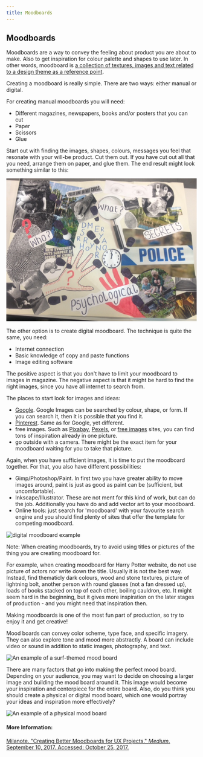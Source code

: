 ```yaml
---
title: Moodboards
---
```

## Moodboards

Moodboards are a way to convey the feeling about product you are about to make. Also to get inspiration for colour palette and shapes to use later. In other words, moodboard is <a href="http://www.creativebloq.com/graphic-design/mood-boards-812470" target="_blank">a collection of textures, images and text related to a design theme as a reference point</a>.

Creating a moodboard is really simple. There are two ways: either manual or digital.

For creating manual moodboards you will need:
- Different magazines, newspapers, books and/or posters that you can cut
- Paper
- Scissors
- Glue

Start out with finding the images, shapes, colours, messages you feel that resonate with your will-be product.
Cut them out.
If you have cut out all that you need, arrange them on paper, and glue them.
The end result might look something similar to this:

![papercut moodboard](https://raw.githubusercontent.com/ejke/ejke.github.io/master/else/moodboard.jpg)


The other option is to create digital moodboard. The technique is quite the same, you need:
- Internet connection
- Basic knowledge of copy and paste functions
- Image editing software

The positive aspect is that you don't have to limit your moodboard to images in magazine. The negative aspect is that it might be hard to find the right images, since you have all internet to search from.

The places to start look for images and ideas:
- <a href="https://images.google.co.uk/" target="_blank">Google</a>. Google Images can be searched by colour, shape, or form. If you can search it, then it is possible that you find it.
- <a href="https://www.pinterest.dk/" target="_blank">Pinterest</a>. Same as for Google, yet different.
- free images. Such as <a href="https://pixabay.com/" target="_blank">Pixabay</a>, <a href="https://www.pexels.com/" target="_blank">Pexels</a>, or <a href="http://www.freeimages.com/" target="_blank">free images</a> sites, you can find tons of inspiration already in one picture.
- go outside with a camera. There might be the exact item for your moodboard waiting for you to take that picture.

Again, when you have sufficient images, it is time to put the moodboard together. For that, you also have different possibilities:
- Gimp/Photoshop/Paint. In first two you have greater ability to move images around, paint is just as good as paint can be (sufficient, but uncomfortable).
- Inkscape/Illustrator. These are not ment for this kind of work, but can do the job. Additionally you have do and add vector art to your moodboard.
- Online tools: just search for 'moodboard' with your favourite search engine and you should find plenty of sites that offer the template for competing moodboard.

![digital moodboard example](http://stuckwithpins.com/blog/wp-content/uploads/2015/08/moodboard-s2s.jpg)


Note:
When creating moodboards, try to avoid using titles or pictures of the thing you are creating moodboard for.

For example, when creating moodboard for Harry Potter website, do not use picture of actors nor write down the title. Usually it is not the best way. Instead, find thematicly dark colours, wood and stone textures, picture of lightning bolt, another person with round glasses (not a fan dressed up), loads of books stacked on top of each other, boiling cauldron, etc. It might seem hard in the beginning, but it gives more inspiration on the later stages of production - and you might need that inspiration then.

Making moodboards is one of the most fun part of production, so try to enjoy it and get creative!

Mood boards can convey color scheme, type face, and specific imagery.  They can also explore tone and mood more abstractly.  A board can include video or sound in addition to static images, photography, and text.

![An example of a surf-themed mood board](https://cdn-images-1.medium.com/max/1600/1*9qVOw8uDg8oOOevWmYUozQ.jpeg)

There are many factors that go into making the perfect mood board. Depending on your audience, you may want to decide on choosing a larger image and building the mood board around it. This image would become your inspiration and centerpiece for the entire board. Also, do you think you should create a physical or digital mood board, which one would portray your ideas and inspiration more effectively?

![An example of a physical mood board](https://www.designyourway.net/blog/wp-content/uploads/2018/02/06moodboard3-superjumbo.jpg)

#### More Information:
<!-- Please add any articles you think might be helpful to read before writing the article -->
<a href='https://uxplanet.org/creating-better-moodboards-for-ux-projects-381d4d6daf70' target="_blank">Milanote. "Creating Better Moodboards for UX Projects." <i>Medium</i>.  September 10, 2017.  Accessed: October 25, 2017.</a>
